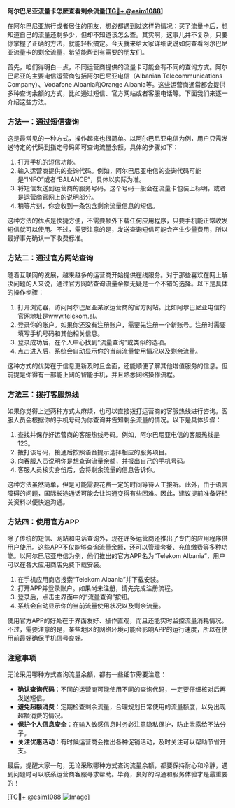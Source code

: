 **阿尔巴尼亚流量卡怎麽查看剩余流量[[TG💪+ @esim1088](https://t.me/s/esim1088)]**

在阿尔巴尼亚旅行或者居住的朋友，想必都遇到过这样的情况：买了流量卡后，想知道自己的流量还剩多少，但却不知道该怎么查。其实啊，这事儿并不复杂，只要你掌握了正确的方法，就能轻松搞定。今天就来给大家详细说说如何查看阿尔巴尼亚流量卡的剩余流量，希望能帮到有需要的朋友们。

首先，咱们得明白一点，不同运营商提供的流量卡可能会有不同的查询方式。阿尔巴尼亚的主要电信运营商包括阿尔巴尼亚电信（Albanian Telecommunications Company）、Vodafone Albania和Orange Albania等。这些运营商通常都会提供多种查询余额的方式，比如通过短信、官方网站或者客服电话等。下面我们来逐一介绍这些方法。

### 方法一：通过短信查询

这是最常见的一种方式，操作起来也很简单。以阿尔巴尼亚电信为例，用户只需发送特定的代码到指定号码即可查询流量余额。具体的步骤如下：

1. 打开手机的短信功能。
2. 输入运营商提供的查询代码。例如，阿尔巴尼亚电信的查询代码可能是“INFO”或者“BALANCE”，具体以实际为准。
3. 将短信发送到运营商的服务号码。这个号码一般会在流量卡包装上标明，或者是运营商官网上的说明部分。
4. 稍等片刻，你会收到一条包含剩余流量信息的短信。

这种方法的优点是快捷方便，不需要额外下载任何应用程序，只要手机能正常收发短信就可以使用。不过，需要注意的是，发送查询短信可能会产生少量费用，所以最好事先确认一下收费标准。

### 方法二：通过官方网站查询

随着互联网的发展，越来越多的运营商开始提供在线服务。对于那些喜欢在网上解决问题的人来说，通过官方网站查询流量余额无疑是一个不错的选择。以下是具体的操作步骤：

1. 打开浏览器，访问阿尔巴尼亚某家运营商的官方网站。比如阿尔巴尼亚电信的官网地址是www.telekom.al。
2. 登录你的账户。如果你还没有注册账户，需要先注册一个新账号。注册时需要填写手机号码和其他相关信息。
3. 登录成功后，在个人中心找到“流量查询”或类似的选项。
4. 点击进入后，系统会自动显示你的当前流量使用情况以及剩余流量。

这种方式的优势在于信息更新及时且全面，还能顺便了解其他增值服务的信息。但前提是你得有一部能上网的智能手机，并且熟悉网络操作流程。

### 方法三：拨打客服热线

如果你觉得上述两种方式太麻烦，也可以直接拨打运营商的客服热线进行咨询。客服人员会根据你的手机号码为你查询并告知剩余流量的情况。以下是具体步骤：

1. 查找并保存好运营商的客服热线号码。例如，阿尔巴尼亚电信的客服热线是123。
2. 拨打该号码，接通后按照语音提示选择相应的服务项目。
3. 向客服人员说明你是想查询流量余额，并报出自己的手机号码。
4. 客服人员核实身份后，会将剩余流量的信息告诉你。

这种方法虽然简单，但是可能需要花费一定的时间等待人工接听。此外，由于语言障碍的问题，国际长途通话可能会让沟通变得有些困难。因此，建议提前准备好相关资料以便快速沟通。

### 方法四：使用官方APP

除了传统的短信、网站和电话查询外，现在许多运营商还推出了专门的应用程序供用户使用。这些APP不仅能够查询流量余额，还可以管理套餐、充值缴费等多种功能。以阿尔巴尼亚电信为例，他们推出的官方APP名为“Telekom Albania”，用户可以在各大应用商店免费下载安装。

1. 在手机应用商店搜索“Telekom Albania”并下载安装。
2. 打开APP并登录账户。如果尚未注册，请先完成注册流程。
3. 登录后，点击主界面中的“流量查询”按钮。
4. 系统会自动显示你的当前流量使用状况以及剩余流量。

使用官方APP的好处在于界面友好、操作直观，而且还能实时监控流量消耗情况。不过，需要注意的是，某些地区的网络环境可能会影响APP的运行速度，所以在使用前最好确保手机信号良好。

### 注意事项

无论采用哪种方式查询流量余额，都有一些细节需要注意：

- **确认查询代码**：不同的运营商可能使用不同的查询代码，一定要仔细核对后再发送短信。
- **避免超额消费**：定期检查剩余流量，合理规划日常使用的流量额度，以免出现超额消费的情况。
- **保护个人信息安全**：在输入敏感信息时务必注意隐私保护，防止泄露给不法分子。
- **关注优惠活动**：有时候运营商会推出各种促销活动，及时关注可以帮助节省开支。

最后，提醒大家一句，无论采取哪种方式查询流量余额，都要保持耐心和冷静，遇到问题时可以联系运营商客服寻求帮助。毕竟，良好的沟通和服务体验才是最重要的！

[[TG💪+ @esim1088](https://t.me/s/esim1088) ![Image](https://i.postimg.cc/4NQfJmqS/Snipaste-2025-05-13-00-14-12.png)]